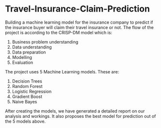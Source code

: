 # Travel-Insurance-Claim-Prediction
Building a machine learning model for the insurance company to predict if the insurance buyer will claim their travel insurance or not. 
The flow of the project is according to the CRISP-DM model which is:

  1) Business problem understanding
  2) Data understanding
  3) Data preparation
  4) Modelling
  5) Evaluation
  
The project uses 5 Machine Learning models. These are:
  
  1) Decision Trees
  2) Random Forest
  3) Logistic Regression
  4) Gradient Boost
  5) Naive Bayes
  
After creating the models, we have generated a detailed report on our analysis and workings. It also proposes the best model for prediction out of the 5 models above. 

